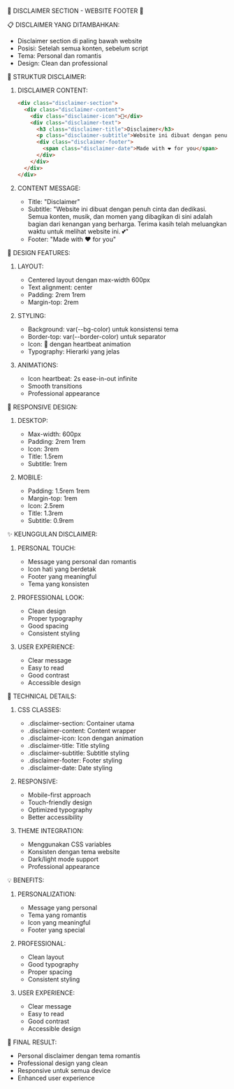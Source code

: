 💝 DISCLAIMER SECTION - WEBSITE FOOTER 💝

📋 DISCLAIMER YANG DITAMBAHKAN:
- Disclaimer section di paling bawah website
- Posisi: Setelah semua konten, sebelum script
- Tema: Personal dan romantis
- Design: Clean dan professional

🔧 STRUKTUR DISCLAIMER:

1. DISCLAIMER CONTENT:
   ```html
   <div class="disclaimer-section">
     <div class="disclaimer-content">
       <div class="disclaimer-icon">💝</div>
       <div class="disclaimer-text">
         <h3 class="disclaimer-title">Disclaimer</h3>
         <p class="disclaimer-subtitle">Website ini dibuat dengan penuh cinta dan dedikasi...</p>
         <div class="disclaimer-footer">
           <span class="disclaimer-date">Made with ❤️ for you</span>
         </div>
       </div>
     </div>
   </div>
   ```

2. CONTENT MESSAGE:
   - Title: "Disclaimer"
   - Subtitle: "Website ini dibuat dengan penuh cinta dan dedikasi. Semua konten, musik, dan momen yang dibagikan di sini adalah bagian dari kenangan yang berharga. Terima kasih telah meluangkan waktu untuk melihat website ini. 💕"
   - Footer: "Made with ❤️ for you"

🎨 DESIGN FEATURES:

1. LAYOUT:
   - Centered layout dengan max-width 600px
   - Text alignment: center
   - Padding: 2rem 1rem
   - Margin-top: 2rem

2. STYLING:
   - Background: var(--bg-color) untuk konsistensi tema
   - Border-top: var(--border-color) untuk separator
   - Icon: 💝 dengan heartbeat animation
   - Typography: Hierarki yang jelas

3. ANIMATIONS:
   - Icon heartbeat: 2s ease-in-out infinite
   - Smooth transitions
   - Professional appearance

📱 RESPONSIVE DESIGN:

1. DESKTOP:
   - Max-width: 600px
   - Padding: 2rem 1rem
   - Icon: 3rem
   - Title: 1.5rem
   - Subtitle: 1rem

2. MOBILE:
   - Padding: 1.5rem 1rem
   - Margin-top: 1rem
   - Icon: 2.5rem
   - Title: 1.3rem
   - Subtitle: 0.9rem

✨ KEUNGGULAN DISCLAIMER:

1. PERSONAL TOUCH:
   - Message yang personal dan romantis
   - Icon hati yang berdetak
   - Footer yang meaningful
   - Tema yang konsisten

2. PROFESSIONAL LOOK:
   - Clean design
   - Proper typography
   - Good spacing
   - Consistent styling

3. USER EXPERIENCE:
   - Clear message
   - Easy to read
   - Good contrast
   - Accessible design

🔧 TECHNICAL DETAILS:

1. CSS CLASSES:
   - .disclaimer-section: Container utama
   - .disclaimer-content: Content wrapper
   - .disclaimer-icon: Icon dengan animation
   - .disclaimer-title: Title styling
   - .disclaimer-subtitle: Subtitle styling
   - .disclaimer-footer: Footer styling
   - .disclaimer-date: Date styling

2. RESPONSIVE:
   - Mobile-first approach
   - Touch-friendly design
   - Optimized typography
   - Better accessibility

3. THEME INTEGRATION:
   - Menggunakan CSS variables
   - Konsisten dengan tema website
   - Dark/light mode support
   - Professional appearance

💡 BENEFITS:

1. PERSONALIZATION:
   - Message yang personal
   - Tema yang romantis
   - Icon yang meaningful
   - Footer yang special

2. PROFESSIONAL:
   - Clean layout
   - Good typography
   - Proper spacing
   - Consistent styling

3. USER EXPERIENCE:
   - Clear message
   - Easy to read
   - Good contrast
   - Accessible design

🎵 FINAL RESULT:
- Personal disclaimer dengan tema romantis
- Professional design yang clean
- Responsive untuk semua device
- Enhanced user experience

